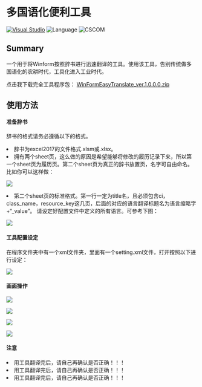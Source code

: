 # 多国语化便利工具
[![Visual Studio](https://img.shields.io/badge/Visual%20Studio-2015-red.svg)](https://www.visualstudio.com/zh-hans/) ![Language](https://img.shields.io/badge/Language-C%23%20-orange.svg) ![CSCOM](https://img.shields.io/badge/CSCOM(APS)-3.0.0.0-orange.svg)
## Summary
一个用于将Winform按照辞书进行迅速翻译的工具。使用该工具，告别传统做多国语化的农耕时代，工具化进入工业时代。

点击我下载完全工具程序包：
[WinFormEasyTranslate_ver.1.0.0.0.zip](执行程序包/WinFormEasyTranslate_ver.1.0.0.0.zip)

## 使用方法
#### 准备辞书
辞书的格式请务必遵循以下的格式。
<li>辞书为excel2017的文件格式.xlsm或.xlsx。</li>
<li>拥有两个sheet页，这么做的原因是希望能够将修改的履历记录下来，所以第一个sheet页为履历页。第二个sheet页为真正的辞书放置页，名字可自由命名。比如你可以这样做：</li>

![](https://github.com/wemanclh/WinFormEasyTranslate/raw/master/img/sheet_format.png)
<li>第二个sheet页的标准格式。第一行一定为title名，且必须包含ci，class_name，resource_key这几页，后面的对应的语言翻译标题名为语言缩略字+“_value”。 请设定好配置文件中定义的所有语言。可参考下图：</li>

![](https://github.com/wemanclh/WinFormEasyTranslate/raw/master/img/dictionary_title_format.png)

#### 工具配置设定
在程序文件夹中有一个xml文件夹，里面有一个setting.xml文件，打开按照以下进行设定：

![](https://github.com/wemanclh/WinFormEasyTranslate/raw/master/img/setting_xml.png)

#### 画面操作

![](https://github.com/wemanclh/WinFormEasyTranslate/raw/master/img/step1.png)

![](https://github.com/wemanclh/WinFormEasyTranslate/raw/master/img/step2.png)

![](https://github.com/wemanclh/WinFormEasyTranslate/raw/master/img/step3.png)

![](https://github.com/wemanclh/WinFormEasyTranslate/raw/master/img/step4.png)

#### 注意
<li>用工具翻译完后，请自己再确认是否正确！！！</li>
<li>用工具翻译完后，请自己再确认是否正确！！！</li>
<li>用工具翻译完后，请自己再确认是否正确！！！</li>
